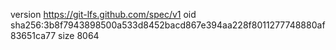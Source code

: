 version https://git-lfs.github.com/spec/v1
oid sha256:3b8f7943898500a533d8452bacd867e394aa228f8011277748880af83651ca77
size 8064
